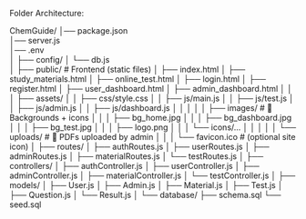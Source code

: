 
Folder Architecture:


ChemGuide/
│── package.json                 
│── server.js                    
│── .env                         
│
├── config/
│   └── db.js                    
│
├── public/                      # Frontend (static files)
│   ├── index.html
│   ├── study_materials.html
│   ├── online_test.html
│   ├── login.html
│   ├── register.html
│   ├── user_dashboard.html
│   ├── admin_dashboard.html
│   │
│   ├── assets/
│   │   ├── css/style.css
│   │   ├── js/main.js
│   │   ├── js/test.js
│   │   ├── js/admin.js
│   │   ├── js/dashboard.js
│   │   │
│   │   ├── images/              # 🔹 Backgrounds + icons
│   │   │   ├── bg_home.jpg
│   │   │   ├── bg_dashboard.jpg
│   │   │   ├── bg_test.jpg
│   │   │   ├── logo.png
│   │   │   └── icons/...
│   │   │
│   │   └── uploads/             # 🔹 PDFs uploaded by admin
│   │
│   └── favicon.ico              # (optional site icon)
│
├── routes/
│   ├── authRoutes.js
│   ├── userRoutes.js
│   ├── adminRoutes.js
│   ├── materialRoutes.js
│   └── testRoutes.js
│
├── controllers/
│   ├── authController.js
│   ├── userController.js
│   ├── adminController.js
│   ├── materialController.js
│   └── testController.js
│
├── models/
│   ├── User.js
│   ├── Admin.js
│   ├── Material.js
│   ├── Test.js
│   ├── Question.js
│   └── Result.js
│
└── database/
    ├── schema.sql
    └── seed.sql
